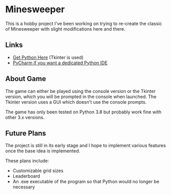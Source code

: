 # Minesweeper

This is a hobby project I've been working on trying to re-create the classic of Minesweeper with slight modifications here and there.

## Links

- [Get Python Here](https://www.python.org/) (Tkinter is used)
- [PyCharm if you want a dedicated Python IDE](https://www.jetbrains.com/pycharm/)

## About Game
The game can either be played using the console version or the Tkinter version, which you will be prompted in the console when launched. The Tkinter version uses a GUI which doesn't use the console prompts.

The game has only been tested on Python 3.8 but probably work fine with other 3.x versions.

## Future Plans

The project is still in its early stage and I hope to implement various features once the base idea is implemented.

These plans include:

- Customizable grid sizes
- Leaderboard
- An .exe executable of the program so that Python would no longer be necessary
